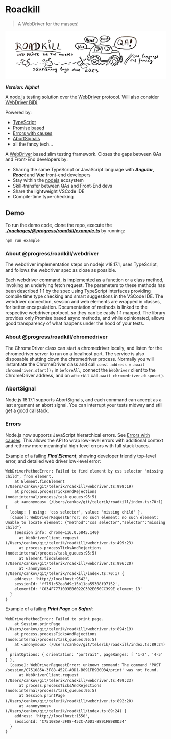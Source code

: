 # Roadkill
> A WebDriver for the masses!

![](./roadkill.png)

***Version: Alpha!***

A [node.js](https://nodejs.org/en) testing solution over the [WebDriver](https://www.w3.org/TR/webdriver2/) protocol. Will also consider [WebDriver BiDi](https://w3c.github.io/webdriver-bidi/).

Powered by:
 - [TypeScript](https://www.typescriptlang.org)
 - [Promise based](https://developer.mozilla.org/en-US/docs/Web/JavaScript/Reference/Global_Objects/Promise)
 - [Errors with causes](https://developer.mozilla.org/en-US/docs/Web/JavaScript/Reference/Global_Objects/Error/cause)
 - [AbortSignals](https://developer.mozilla.org/en-US/docs/Web/API/AbortSignal)
 - all the fancy tech...

A [WebDriver](https://www.w3.org/TR/webdriver2/) based slim testing framework. Closes the gaps between QAs and Front-End developers by:

 - Sharing the same TypeScript or JavaScript language with ***Angular***, ***React*** and ***Vue*** front-end developers
 - Stay within the [nodejs](https://nodejs.org/en) ecosystem
 - Skill-transfer between QAs and Front-End devs
 - Share the lightweight VSCode IDE
 - Compile-time type-checking

## Demo
To run the demo code, clone the repo, execute the ***[./packages/@progress/roadkill/example.ts](./packages/@progress/roadkill/example.ts)*** by running:
```
npm run example
```

### About @progress/roadkill/webdriver
The webdriver implementation steps on nodejs v18.17.1, uses TypeScript, and follows the webdriver spec as close as possible.

Each webdriver command, is implemented as a function or a class method, invoking an underlying fetch request. The parameters to these methods has been described 1:1 by the spec using TypeScript interfaces providing compile time type checking and smart suggestions in the VSCode IDE. The webdriver connection, session and web elements are wrapped in classes, for better encapsulation. Documentation of methods is linked to the respective webdriver protocol, so they can be easily 1:1 mapped. The library provides only Promise based async methods, and while opinionated, allows good transparency of what happens under the hood of your tests.

### About @progress/roadkill/chromedriver
The ChromeDriver class can start a chromedriver locally, and listen for the chromedriver server to run on a localhost port. The service is also disposable shutting down the chromedriver process. Normally you will instantiate the ChromeDriver class and call `const address = await chromedriver.start();` in `beforeAll`, connect the `WebDriver` client to the ChromeDriver address, and on `afterAll` call `await chromedriver.dispose()`.

### AbortSignal
Node.js 18.17.1 supports AbortSignals, and each command can accept as a last argument an abort signal. You can interrupt your tests midway and still get a good callstack.

### Errors
Node.js now supports JavaScript hierarchical errors. See [Errors with causes](https://developer.mozilla.org/en-US/docs/Web/JavaScript/Reference/Global_Objects/Error/cause). This allows the API to wrap low-level errors with additional context and rethrow more meaningful high-level errors with full stack traces.

Example of a failing ***Find Element***, showing developer friendly top-level error, and detailed web driver low-level error:
```
WebDriverMethodError: Failed to find element by css selector "missing child", from element.
    at Element.findElement (/Users/cankov/git/telerik/roadkill/webdriver.ts:998:19)
    at process.processTicksAndRejections (node:internal/process/task_queues:95:5)
    at <anonymous> (/Users/cankov/git/telerik/roadkill/index.ts:70:1) {
  lookup: { using: 'css selector', value: 'missing child' },
  [cause]: WebDriverRequestError: no such element: no such element: Unable to locate element: {"method":"css selector","selector":"missing child"}
    (Session info: chrome=116.0.5845.140)
      at WebDriverClient.request (/Users/cankov/git/telerik/roadkill/webdriver.ts:499:23)
      at process.processTicksAndRejections (node:internal/process/task_queues:95:5)
      at Element.findElement (/Users/cankov/git/telerik/roadkill/webdriver.ts:996:20)
      at <anonymous> (/Users/cankov/git/telerik/roadkill/index.ts:70:1) {
    address: 'http://localhost:9542',
    sessionId: 'ff751c52ea3d9c15b11ca55308f97152',
    elementId: 'C034F7771093BB6022C302E050CC399E_element_13'
  }
}
```

Example of a failing ***Print Page*** on ***Safari***:
```
WebDriverMethodError: Failed to print page.
    at Session.printPage (/Users/cankov/git/telerik/roadkill/webdriver.ts:894:19)
    at process.processTicksAndRejections (node:internal/process/task_queues:95:5)
    at <anonymous> (/Users/cankov/git/telerik/roadkill/index.ts:89:24) {
  printOptions: { orientation: 'portrait', pageRanges: [ '1-2', '4-5' ] },
  [cause]: WebDriverRequestError: unknown command: The command 'POST /session/C751085A-3F88-452C-A0D1-B891FB9B0D34/print' was not found.
      at WebDriverClient.request (/Users/cankov/git/telerik/roadkill/webdriver.ts:499:23)
      at process.processTicksAndRejections (node:internal/process/task_queues:95:5)
      at Session.printPage (/Users/cankov/git/telerik/roadkill/webdriver.ts:892:20)
      at <anonymous> (/Users/cankov/git/telerik/roadkill/index.ts:89:24) {
    address: 'http://localhost:1550',
    sessionId: 'C751085A-3F88-452C-A0D1-B891FB9B0D34'
  }
}
```
